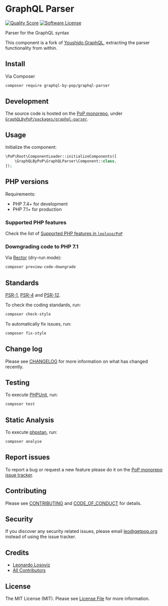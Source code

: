 # GraphQL Parser

<!-- [![Build Status][ico-travis]][link-travis] -->
[![Quality Score][ico-code-quality]][link-code-quality]
[![Software License][ico-license]](LICENSE.md)

<!--
[![Latest Version on Packagist][ico-version]][link-packagist]
[![Coverage Status][ico-scrutinizer]][link-scrutinizer]
[![Total Downloads][ico-downloads]][link-downloads]
-->

Parser for the GraphQL syntax

This component is a fork of [Youshido GraphQL](https://github.com/youshido-php/GraphQL), extracting the parser functionality from within.

## Install

Via Composer

``` bash
composer require graphql-by-pop/graphql-parser
```

## Development

The source code is hosted on the [PoP monorepo](https://github.com/leoloso/PoP), under [`GraphQLByPoP/packages/graphql-parser`](https://github.com/leoloso/PoP/tree/master/layers/GraphQLByPoP/packages/graphql-parser).

## Usage

Initialize the component:

``` php
\PoP\Root\ComponentLoader::initializeComponents([
    \GraphQLByPoP\GraphQLParser\Component::class,
]);
```

## PHP versions

Requirements:

- PHP 7.4+ for development
- PHP 7.1+ for production

### Supported PHP features

Check the list of [Supported PHP features in `leoloso/PoP`](https://github.com/leoloso/PoP/#supported-php-features)

### Downgrading code to PHP 7.1

Via [Rector](https://github.com/rectorphp/rector) (dry-run mode):

```bash
composer preview-code-downgrade
```

## Standards

[PSR-1](https://www.php-fig.org/psr/psr-1), [PSR-4](https://www.php-fig.org/psr/psr-4) and [PSR-12](https://www.php-fig.org/psr/psr-12).

To check the coding standards, run:

``` bash
composer check-style
```

To automatically fix issues, run:

``` bash
composer fix-style
```

## Change log

Please see [CHANGELOG](CHANGELOG.md) for more information on what has changed recently.

## Testing

To execute [PHPUnit](https://phpunit.de/), run:

``` bash
composer test
```

## Static Analysis

To execute [phpstan](https://github.com/phpstan/phpstan), run:

``` bash
composer analyse
```

## Report issues

To report a bug or request a new feature please do it on the [PoP monorepo issue tracker](https://github.com/leoloso/PoP/issues).

## Contributing

Please see [CONTRIBUTING](CONTRIBUTING.md) and [CODE_OF_CONDUCT](CODE_OF_CONDUCT.md) for details.

## Security

If you discover any security related issues, please email leo@getpop.org instead of using the issue tracker.

## Credits

- [Leonardo Losoviz][link-author]
- [All Contributors][link-contributors]

## License

The MIT License (MIT). Please see [License File](LICENSE.md) for more information.

[ico-version]: https://img.shields.io/packagist/v/graphql-by-pop/graphql-parser.svg?style=flat-square
[ico-license]: https://img.shields.io/badge/license-MIT-brightgreen.svg?style=flat-square
[ico-travis]: https://img.shields.io/travis/graphql-by-pop/graphql-parser/master.svg?style=flat-square
[ico-scrutinizer]: https://img.shields.io/scrutinizer/coverage/g/graphql-by-pop/graphql-parser.svg?style=flat-square
[ico-code-quality]: https://img.shields.io/scrutinizer/g/graphql-by-pop/graphql-parser.svg?style=flat-square
[ico-downloads]: https://img.shields.io/packagist/dt/graphql-by-pop/graphql-parser.svg?style=flat-square

[link-packagist]: https://packagist.org/packages/graphql-by-pop/graphql-parser
[link-travis]: https://travis-ci.org/graphql-by-pop/graphql-parser
[link-scrutinizer]: https://scrutinizer-ci.com/g/graphql-by-pop/graphql-parser/code-structure
[link-code-quality]: https://scrutinizer-ci.com/g/graphql-by-pop/graphql-parser
[link-downloads]: https://packagist.org/packages/graphql-by-pop/graphql-parser
[link-author]: https://github.com/leoloso
[link-contributors]: ../../../../../../contributors
